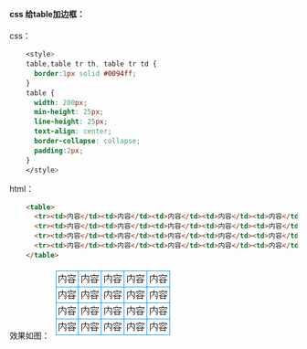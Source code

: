 #### css 给table加边框：
css：
```css
    <style>
	table,table tr th, table tr td {
	  border:1px solid #0094ff;
	}
	table { 
	  width: 200px; 
	  min-height: 25px;
	  line-height: 25px; 
	  text-align: center;
	  border-collapse: collapse;
	  padding:2px;
	}
    </style>
```
html：
```html
	<table>
	  <tr><td>内容</td><td>内容</td><td>内容</td><td>内容</td><td>内容</td></tr>
	  <tr><td>内容</td><td>内容</td><td>内容</td><td>内容</td><td>内容</td></tr>
	  <tr><td>内容</td><td>内容</td><td>内容</td><td>内容</td><td>内容</td></tr>
	  <tr><td>内容</td><td>内容</td><td>内容</td><td>内容</td><td>内容</td></tr>
	</table>
```
效果如图：
![Aaron Swartz](https://raw.githubusercontent.com/miniChx/favorites/master/css/imgs/css-table.jpg)
